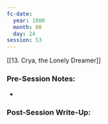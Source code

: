 ```yaml
---
fc-date:
  year: 1000
  month: 08
  day: 24
session: 53
---
```

[[13. Crya, the Lonely Dreamer]]

### Pre-Session Notes:
* 


### Post-Session Write-Up:
